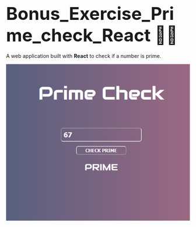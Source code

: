 # <span style="font-size:3rem">**Bonus_Exercise_Prime_check_React 💯💯**</span>

A web application built with **React** to check if a number is prime.

![](./prime.png)
